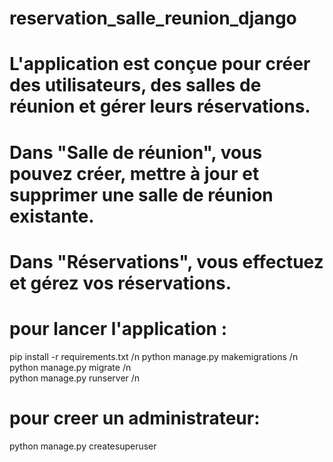 # reservation_salle_reunion_django

# L'application est conçue pour créer des utilisateurs, des salles de réunion et gérer leurs réservations.


# Dans "Salle de réunion", vous pouvez créer, mettre à jour et supprimer une salle de réunion existante.
# Dans "Réservations", vous effectuez et gérez vos réservations.

# pour lancer l'application :
  pip install -r requirements.txt         /n
  python manage.py makemigrations         /n
  python manage.py migrate                /n  
  python manage.py runserver              /n

# pour creer un administrateur:

  python manage.py createsuperuser


